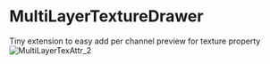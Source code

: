 # MultiLayerTextureDrawer
Tiny extension to easy add per channel preview for texture property
![MultiLayerTexAttr_2](https://user-images.githubusercontent.com/15031682/115998711-3b911f80-a5f1-11eb-93c8-7a12a0deeb84.gif)
